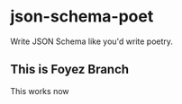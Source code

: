 # json-schema-poet

Write JSON Schema like you'd write poetry.

## This is Foyez Branch

This works now

